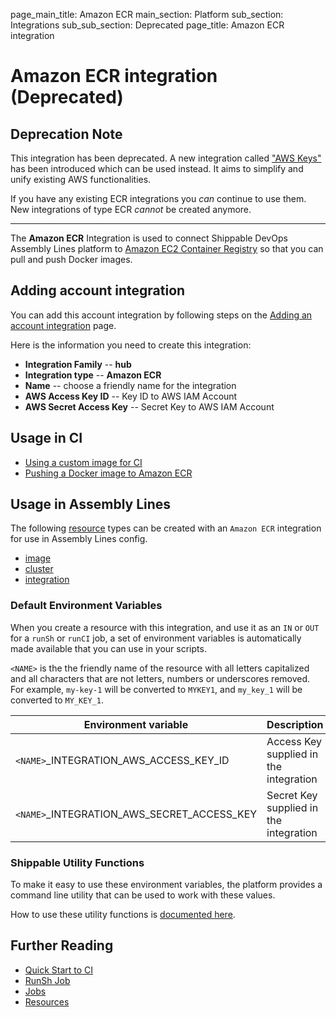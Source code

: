page_main_title: Amazon ECR
main_section: Platform
sub_section: Integrations
sub_sub_section: Deprecated
page_title: Amazon ECR integration

# Amazon ECR integration (Deprecated)

## Deprecation Note
This integration has been deprecated. A new integration called ["AWS Keys"](/platform/integration/aws-keys) has been introduced which can be used instead. It aims to simplify and unify existing AWS functionalities.

If you have any existing ECR integrations you _can_ continue to use them. New integrations of type ECR _cannot_ be created anymore.

---

The **Amazon ECR** Integration is used to connect Shippable DevOps Assembly Lines platform to [Amazon EC2 Container Registry](https://aws.amazon.com/ecr/) so that you can pull and push Docker images.

## Adding account integration

You can add this account integration by following steps on the [Adding an account integration](/platform/management/integrations/#adding-an-account-integration) page.

Here is the information you need to create this integration:

* **Integration Family** -- **hub**
* **Integration type** -- **Amazon ECR**
* **Name** -- choose a friendly name for the integration
* **AWS Access Key ID** -- Key ID to AWS IAM Account
* **AWS Secret Access Key** -- Secret Key to AWS IAM Account

## Usage in CI

* [Using a custom image for CI](/ci/custom-docker-image/)
* [Pushing a Docker image to Amazon ECR](/ci/push-amazon-ecr/)

## Usage in Assembly Lines

The following [resource](/platform/workflow/resource/overview/) types can be created with an `Amazon ECR` integration for use in Assembly Lines config.

* [image](/platform/workflow/resource/image)
* [cluster](/platform/workflow/resource/cluster)
* [integration](/platform/workflow/resource/integration)

### Default Environment Variables
When you create a resource with this integration, and use it as an `IN` or `OUT` for a `runSh` or `runCI` job, a set of environment variables is automatically made available that you can use in your scripts.

`<NAME>` is the the friendly name of the resource with all letters capitalized and all characters that are not letters, numbers or underscores removed. For example, `my-key-1` will be converted to `MYKEY1`, and `my_key_1` will be converted to `MY_KEY_1`.

| Environment variable						         | Description        |
| ------			 							         |----------------- |
| `<NAME>`\_INTEGRATION\_AWS\_ACCESS\_KEY\_ID       | Access Key supplied in the integration |
| `<NAME>`\_INTEGRATION\_AWS\_SECRET\_ACCESS\_KEY   | Secret Key supplied in the integration |

### Shippable Utility Functions
To make it easy to use these environment variables, the platform provides a command line utility that can be used to work with these values.

How to use these utility functions is [documented here](/platform/tutorial/workflow/using-shipctl).

## Further Reading
* [Quick Start to CI](/getting-started/ci-sample)
* [RunSh Job](/platform/workflow/job/runsh)
* [Jobs](/platform/workflow/job/overview)
* [Resources](/platform/workflow/resource/overview)

